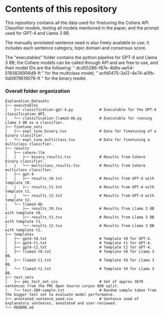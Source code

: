 # Contents of this repository

This repository contains all the data used for finetuning the Cohere API Classifier models, testing all models mentioned in the paper, and the prompt used for GPT-4 and Llama 3 8B.

The manually annotated sentence seed is also freely available to use; it includes each sentence category, topic domain and consensus score.

The "executables" folder contains the python pipeline for GPT-4 and Llama 3 8B; the Cohere models can be called through API and are free to use, and their model IDs are the following: " dcd55286-f87e-4b6e-ae54-5193826906d9-ft " for the multiclass model, " acfd0475-3a12-4e74-a0fb-0d0979619076-ft " for the binary model.

### Overall folder organization

    Explanation_Datasets
    ├── executables
    │   ├── classification-gpt-4.py            # Executable for the GPT-4 classification API.
    │   └── classification-llama3-8b.py        # Executable for running Llama 3 8B as a classifier.
    ├── finetune_sets
    │   ├── expl_tune_binary.tsv               # Data for finetuning of a binary classifier.
    │   └── expl_tune_multiclass.tsv           # Data for finetuning a multiclass classifier.
    ├── results
    │   ├── cohere-llm                         
    |   |   ├── binary_results.tsv             # Results from Cohere binary classifier. 
    │   |   └── multiclass_results.tsv         # Results from Cohere multiclass classifier.
    │   ├── gpt-4                         
    |   |   ├── results_t0.txt                 # Results from GPT-4 with template t0.
    |   |   ├── results_t1.txt                 # Results from GPT-4 with template t1.
    │   |   └── results_t2.txt                 # Results from GPT-4 with template t2.
    |   └── llama3-8b                         
    |       ├── results_t0.tsv                 # Results from Llama 3 8B with template t0. 
    |       ├── results_t1.tsv                 # Results from Llama 3 8B with template t1. 
    │       └── results_t2.tsv                 # Results from Llama 3 8B with template t2. 
    ├── templates
    │   ├── gpt4-t0.txt                        # Template t0 for GPT-4.
    |   ├── gpt4-t1.txt                        # Template t1 for GPT-4.
    |   ├── gpt4-t2.txt                        # Template t2 for GPT-4.
    |   ├── llama3-t0.txt                      # Template t0 for Llama 3 8B.
    │   ├── llama3-t1.txt                      # Template t0 for Llama 3 8B.
    │   └── llama3-t2.txt                      # Template t0 for Llama 3 8B.
    ├── test_sets
    │   ├── pmc_test_set.csv                   # Set of approx 3670 sentences from the PMC Open Source corpus 008 split.
    │   └── test-300-sample.txt                # Random sample taken from the bigger test set to evaluate model performance.
    ├── annotated_sentence_seed.csv            # Sentence seed of explanatory sentences, annotated and user-reviewed.
    └── README.md
